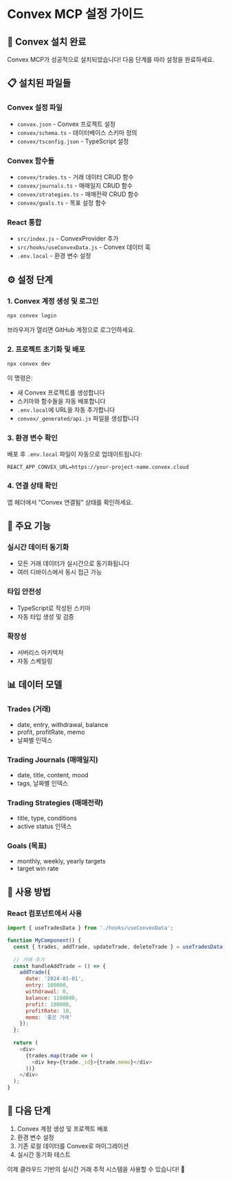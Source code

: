 # Convex MCP 설정 가이드

## 🚀 Convex 설치 완료

Convex MCP가 성공적으로 설치되었습니다! 다음 단계를 따라 설정을 완료하세요.

## 📋 설치된 파일들

### Convex 설정 파일
- `convex.json` - Convex 프로젝트 설정
- `convex/schema.ts` - 데이터베이스 스키마 정의
- `convex/tsconfig.json` - TypeScript 설정

### Convex 함수들
- `convex/trades.ts` - 거래 데이터 CRUD 함수
- `convex/journals.ts` - 매매일지 CRUD 함수  
- `convex/strategies.ts` - 매매전략 CRUD 함수
- `convex/goals.ts` - 목표 설정 함수

### React 통합
- `src/index.js` - ConvexProvider 추가
- `src/hooks/useConvexData.js` - Convex 데이터 훅
- `.env.local` - 환경 변수 설정

## ⚙️ 설정 단계

### 1. Convex 계정 생성 및 로그인
```bash
npx convex login
```
브라우저가 열리면 GitHub 계정으로 로그인하세요.

### 2. 프로젝트 초기화 및 배포
```bash
npx convex dev
```
이 명령은:
- 새 Convex 프로젝트를 생성합니다
- 스키마와 함수들을 자동 배포합니다
- `.env.local`에 URL을 자동 추가합니다
- `convex/_generated/api.js` 파일을 생성합니다

### 3. 환경 변수 확인
배포 후 `.env.local` 파일이 자동으로 업데이트됩니다:
```
REACT_APP_CONVEX_URL=https://your-project-name.convex.cloud
```

### 4. 연결 상태 확인
앱 헤더에서 "Convex 연결됨" 상태를 확인하세요.

## 🎯 주요 기능

### 실시간 데이터 동기화
- 모든 거래 데이터가 실시간으로 동기화됩니다
- 여러 디바이스에서 동시 접근 가능

### 타입 안전성
- TypeScript로 작성된 스키마
- 자동 타입 생성 및 검증

### 확장성
- 서버리스 아키텍처
- 자동 스케일링

## 📊 데이터 모델

### Trades (거래)
- date, entry, withdrawal, balance
- profit, profitRate, memo
- 날짜별 인덱스

### Trading Journals (매매일지)
- date, title, content, mood
- tags, 날짜별 인덱스

### Trading Strategies (매매전략)
- title, type, conditions
- active status 인덱스

### Goals (목표)
- monthly, weekly, yearly targets
- target win rate

## 🔧 사용 방법

### React 컴포넌트에서 사용
```javascript
import { useTradesData } from './hooks/useConvexData';

function MyComponent() {
  const { trades, addTrade, updateTrade, deleteTrade } = useTradesData();
  
  // 거래 추가
  const handleAddTrade = () => {
    addTrade({
      date: '2024-01-01',
      entry: 100000,
      withdrawal: 0,
      balance: 1100000,
      profit: 100000,
      profitRate: 10,
      memo: '좋은 거래'
    });
  };
  
  return (
    <div>
      {trades.map(trade => (
        <div key={trade._id}>{trade.memo}</div>
      ))}
    </div>
  );
}
```

## 🚦 다음 단계

1. Convex 계정 생성 및 프로젝트 배포
2. 환경 변수 설정
3. 기존 로컬 데이터를 Convex로 마이그레이션
4. 실시간 동기화 테스트

이제 클라우드 기반의 실시간 거래 추적 시스템을 사용할 수 있습니다! 🎉